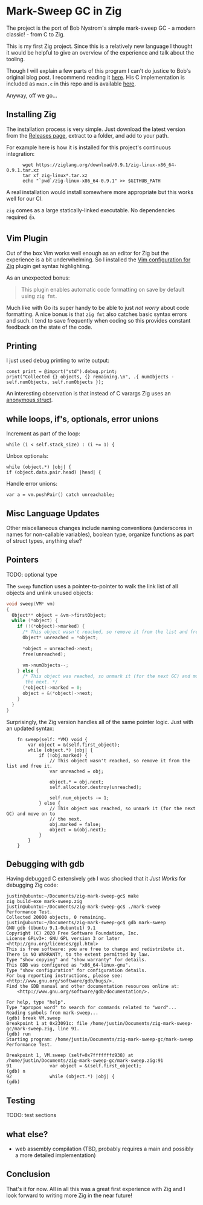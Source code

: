 # Mark-Sweep GC in Zig

The project is the port of Bob Nystrom's simple mark-sweep GC - a modern classic! - from C to Zig. 

This is my first Zig project. Since this is a relatively new language I thought it would be helpful to give an overview of the experience and talk about the tooling.

Though I will explain a few parts of this program I can't do justice to Bob's original blog post. I recommend reading it [here](https://journal.stuffwithstuff.com/2013/12/08/babys-first-garbage-collector/). His C implementation is included as `main.c` in this repo and is available [here](https://github.com/munificent/mark-sweep).

Anyway, off we go...

## Installing Zig

The installation process is very simple. Just download the latest version from the [Releases page](https://ziglang.org/download/), extract to a folder, and add to your path.

For example here is how it is installed for this project's continuous integration: 

          wget https://ziglang.org/download/0.9.1/zig-linux-x86_64-0.9.1.tar.xz
          tar xf zig-linux*.tar.xz
          echo "`pwd`/zig-linux-x86_64-0.9.1" >> $GITHUB_PATH

A real installation would install somewhere more appropriate but this works well for our CI.

`zig` comes as a large statically-linked executable. No dependencies required :thumbsup:.

## Vim Plugin

Out of the box Vim works well enough as an editor for Zig but the experience is a bit underwhelming. So I installed the [Vim configuration for Zig](https://github.com/ziglang/zig.vim) plugin get syntax highlighting.

As an unexpected bonus:

> This plugin enables automatic code formatting on save by default using `zig fmt`.

Much like with Go its super handy to be able to just *not worry* about code formatting. A nice bonus is that `zig fmt` also catches basic syntax errors and such. I tend to save frequently when coding so this provides constant feedback on the state of the code.

## Printing

I just used debug printing to write output:

    const print = @import("std").debug.print;
    print("Collected {} objects, {} remaining.\n", .{ numObjects - self.numObjects, self.numObjects });

An interesting observation is that instead of C varargs Zig uses an [anonymous struct](https://ziglang.org/documentation/master/#Anonymous-List-Literals). 

## while loops, if's, optionals, error unions

Increment as part of the loop:

    while (i < self.stack_size) : (i += 1) {

Unbox optionals:

    while (object.*) |obj| {
    if (object.data.pair.head) |head| {

Handle error unions:

    var a = vm.pushPair() catch unreachable;

## Misc Language Updates

Other miscellaneous changes include naming conventions (underscores in names for non-callable variables), boolean type, organize functions as part of struct types, anything else?

## Pointers

TODO: optional type

The `sweep` function uses a pointer-to-pointer to walk the link list of all objects and unlink unused objects:

```c
void sweep(VM* vm)
{
  Object** object = &vm->firstObject;
  while (*object) {
    if (!(*object)->marked) {
      /* This object wasn't reached, so remove it from the list and free it. */
      Object* unreached = *object;

      *object = unreached->next;
      free(unreached);

      vm->numObjects--;
    } else {
      /* This object was reached, so unmark it (for the next GC) and move on to
       the next. */
      (*object)->marked = 0;
      object = &(*object)->next;
    }
  }
}
```

Surprisingly, the Zig version handles all of the same pointer logic. Just with an updated syntax:

```zig
    fn sweep(self: *VM) void {
        var object = &(self.first_object);
        while (object.*) |obj| {
            if (!obj.marked) {
                // This object wasn't reached, so remove it from the list and free it.
                var unreached = obj;

                object.* = obj.next;
                self.allocator.destroy(unreached);

                self.num_objects -= 1;
            } else {
                // This object was reached, so unmark it (for the next GC) and move on to
                // the next.
                obj.marked = false;
                object = &(obj.next);
            }
        }
    }
```


## Debugging with gdb

Having debugged C extensively `gdb` I was shocked that it *Just Works* for debugging Zig code: 

```shell
justin@ubuntu:~/Documents/zig-mark-sweep-gc$ make
zig build-exe mark-sweep.zig
justin@ubuntu:~/Documents/zig-mark-sweep-gc$ ./mark-sweep 
Performance Test.
Collected 20000 objects, 0 remaining.
justin@ubuntu:~/Documents/zig-mark-sweep-gc$ gdb mark-sweep 
GNU gdb (Ubuntu 9.1-0ubuntu1) 9.1
Copyright (C) 2020 Free Software Foundation, Inc.
License GPLv3+: GNU GPL version 3 or later <http://gnu.org/licenses/gpl.html>
This is free software: you are free to change and redistribute it.
There is NO WARRANTY, to the extent permitted by law.
Type "show copying" and "show warranty" for details.
This GDB was configured as "x86_64-linux-gnu".
Type "show configuration" for configuration details.
For bug reporting instructions, please see:
<http://www.gnu.org/software/gdb/bugs/>.
Find the GDB manual and other documentation resources online at:
    <http://www.gnu.org/software/gdb/documentation/>.

For help, type "help".
Type "apropos word" to search for commands related to "word"...
Reading symbols from mark-sweep...
(gdb) break VM.sweep
Breakpoint 1 at 0x23091c: file /home/justin/Documents/zig-mark-sweep-gc/mark-sweep.zig, line 91.
(gdb) run
Starting program: /home/justin/Documents/zig-mark-sweep-gc/mark-sweep 
Performance Test.

Breakpoint 1, VM.sweep (self=0x7fffffffd938) at /home/justin/Documents/zig-mark-sweep-gc/mark-sweep.zig:91
91              var object = &(self.first_object);
(gdb) n
92              while (object.*) |obj| {
(gdb) 
```

## Testing

TODO: test sections

## what else?

- web assembly compilation (TBD, probably requires a main and possibly a more detailed implementation)

## Conclusion

That's it for now. All in all this was a great first experience with Zig and I look forward to writing more Zig in the near future!

